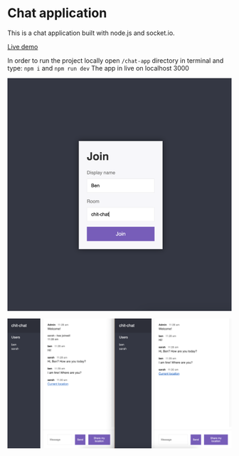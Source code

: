 # Chat application

This is a chat application built with node.js and socket.io.

[Live demo](https://chat-app-devs.onrender.com)

In order to run the project locally open `/chat-app` directory in terminal and
type: `npm i` and `npm run dev` The app in live on localhost 3000

<img src="screenshots/screenshot-1.png" alt="Joining the chat" width="700"/>

![Chat](screenshots/screenshot-2.png?raw=true "Chat")
